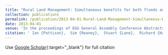 ```yaml
---
title: "Rural Land Management: Simultaneous benefits for both floods and droughts?"
collection: publications
permalink: /publication/2013-04-01-Rural-Land-Management-Simultaneous-benefits-for-both-floods-and-droughts
date: 2013-04-01
venue: 'In the proceedings of EGU General Assembly Conference Abstracts'
citation: ' Ian {Pattison},  Sim {Reaney},  Stuart {Lane},  Richard {Hardy}, &quot;Rural Land Management: Simultaneous benefits for both floods and droughts?.&quot; In the proceedings of EGU General Assembly Conference Abstracts, 2013.'
---
```

Use [Google Scholar](https://scholar.google.com/scholar?q=Rural+Land+Management:+Simultaneous+benefits+for+both+floods+and+droughts?){:target="_blank"} for full citation